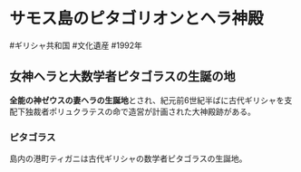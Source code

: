 # サモス島のピタゴリオンとヘラ神殿
#ギリシャ共和国 #文化遺産 #1992年 
## 女神ヘラと大数学者ピタゴラスの生誕の地
**全能の神ゼウスの妻ヘラの生誕地**とされ、紀元前6世紀半ばに古代ギリシャを支配下独裁者ポリュクラテスの命で造営が計画された大神殿跡がある。
### ピタゴラス
島内の港町ティガニは古代ギリシャの数学者ピタゴラスの生誕地。